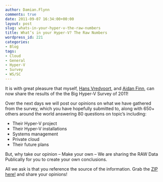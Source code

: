 ```yaml
---
author: Damian.Flynn
comments: true
date: 2011-09-07 16:34:00+00:00
layout: post
slug: whats-in-your-hyper-v-the-raw-numbers
title: What’s in your Hyper-V? The Raw Numbers
wordpress_id: 221
categories:
- Blog
tags:
- Cloud
- General
- Hyper-V
- Survey
- WS/SC
---
```


It is with great pleasure that myself, [Hans Vredvoort](http://www.hyper-v.nu/archives/author/hvredevoort/), and [Aidan Finn](http://www.aidanfinn.com/), can now share the results of the the Big Hyper-V Survey of 2011!

Over the next days we will post our opinions on what we have gathered from the survey, which you have hopefully submitted to, along with 650+ others around the world answering 80 questions on topic’s including:

  * Their Hyper-V project  
  * Their Hyper-V installations  
  * Systems management  
  * Private cloud  
  * Their future plans 

But, why take our opinion – Make your own – We are sharing the RAW Data Publically for you to create your own conclusions.

All we ask is that you reference the source of the information. Grab the [ZIP here!](https://skydrive.live.com/?cid=bd3ef2b8303cd835&sc=photos&uc=1&id=BD3EF2B8303CD835%21643) and share your opinions!
